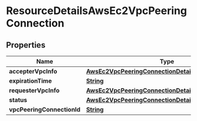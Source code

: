 

# ResourceDetailsAwsEc2VpcPeeringConnection


## Properties

| Name | Type | Description | Notes |
|------------ | ------------- | ------------- | -------------|
|**accepterVpcInfo** | [**AwsEc2VpcPeeringConnectionDetailsAccepterVpcInfo**](AwsEc2VpcPeeringConnectionDetailsAccepterVpcInfo.md) |  |  [optional] |
|**expirationTime** | [**String**](String.md) |  |  [optional] |
|**requesterVpcInfo** | [**AwsEc2VpcPeeringConnectionDetailsRequesterVpcInfo**](AwsEc2VpcPeeringConnectionDetailsRequesterVpcInfo.md) |  |  [optional] |
|**status** | [**AwsEc2VpcPeeringConnectionDetailsStatus**](AwsEc2VpcPeeringConnectionDetailsStatus.md) |  |  [optional] |
|**vpcPeeringConnectionId** | [**String**](String.md) |  |  [optional] |



